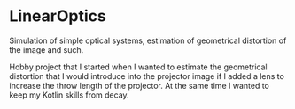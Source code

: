 # LinearOptics
Simulation of simple optical systems, estimation of geometrical distortion of the image and such.

Hobby project that I started when I wanted to estimate the geometrical distortion that I would introduce into the projector image if I added a lens to increase the throw length of the projector. At the same time I wanted to keep my Kotlin skills from decay.
